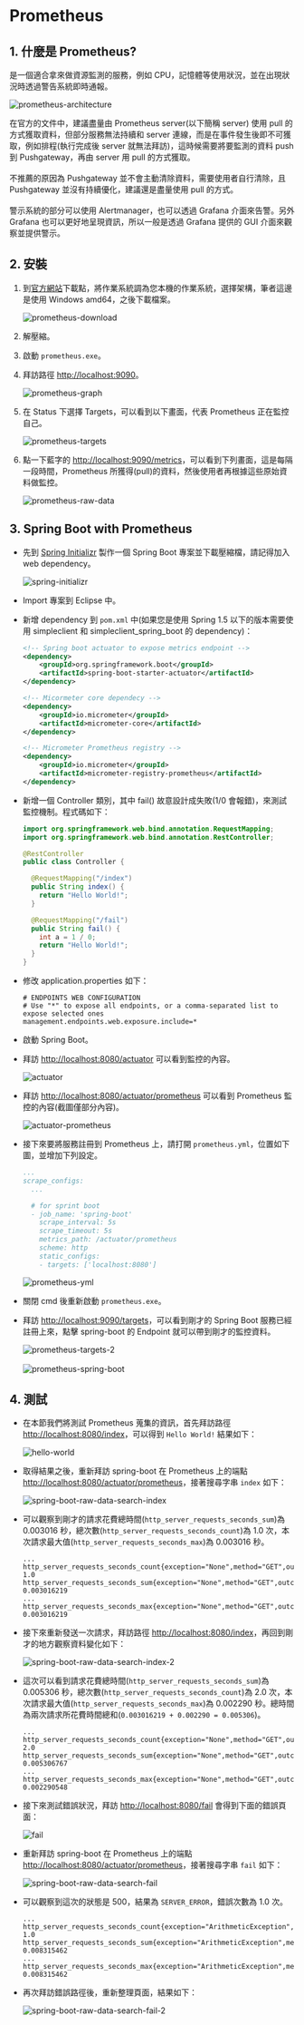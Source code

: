 # Prometheus

## 1. 什麼是 Prometheus?

是一個適合拿來做資源監測的服務，例如 CPU，記憶體等使用狀況，並在出現狀況時透過警告系統即時通報。

<img src="../resource/prometheus-architecture.png" alt="prometheus-architecture"/>

在官方的文件中，建議盡量由 Prometheus server(以下簡稱 server) 使用 pull 的方式獲取資料，但部分服務無法持續和 server 連線，而是在事件發生後即不可獲取，例如排程(執行完成後 server 就無法拜訪)，這時候需要將要監測的資料 push 到 Pushgateway，再由 server 用 pull 的方式獲取。<br>
<br>
不推薦的原因為 Pushgateway 並不會主動清除資料，需要使用者自行清除，且 Pushgateway 並沒有持續優化，建議還是盡量使用 pull 的方式。<br>
<br>
警示系統的部分可以使用 Alertmanager，也可以透過 Grafana 介面來告警。另外 Grafana 也可以更好地呈現資訊，所以一般是透過 Grafana 提供的 GUI 介面來觀察並提供警示。

## 2. 安裝

1. 到[官方網站](https://prometheus.io/download/)下載點，將作業系統調為您本機的作業系統，選擇架構，筆者這邊是使用 Windows amd64，之後下載檔案。

    <img src="../resource/prometheus-download.png" alt="prometheus-download"/>

1. 解壓縮。
1. 啟動 `prometheus.exe`。
1. 拜訪路徑 [http://localhost:9090](http://localhost:9090)。

    <img src="../resource/prometheus-graph.png" alt="prometheus-graph"/>

1. 在 Status 下選擇 Targets，可以看到以下畫面，代表 Prometheus 正在監控自己。

    <img src="../resource/prometheus-targets.png" alt="prometheus-targets"/>

1. 點一下藍字的 [http://localhost:9090/metrics](http://localhost:9090/metrics)，可以看到下列畫面，這是每隔一段時間，Prometheus 所獲得(pull)的資料，然後使用者再根據這些原始資料做監控。

    <img src="../resource/prometheus-raw-data.png" alt="prometheus-raw-data"/>

## 3. Spring Boot with Prometheus

* 先到 [Spring Initializr](https://start.spring.io/) 製作一個 Spring Boot 專案並下載壓縮檔，請記得加入 web dependency。

    <img src="../resource/spring-initializr.png" alt="spring-initializr"/>

* Import 專案到 Eclipse 中。
* 新增 dependency 到 `pom.xml` 中(如果您是使用 Spring 1.5 以下的版本需要使用 simpleclient 和 simpleclient_spring_boot 的 dependency)：
    ```xml
    <!-- Spring boot actuator to expose metrics endpoint -->
    <dependency>
        <groupId>org.springframework.boot</groupId>
        <artifactId>spring-boot-starter-actuator</artifactId>
    </dependency> 
    
    <!-- Micormeter core dependecy -->
    <dependency>
        <groupId>io.micrometer</groupId>
        <artifactId>micrometer-core</artifactId>
    </dependency> 
    
    <!-- Micrometer Prometheus registry -->
    <dependency>
        <groupId>io.micrometer</groupId>
        <artifactId>micrometer-registry-prometheus</artifactId>
    </dependency>
    ```
* 新增一個 Controller 類別，其中 fail() 故意設計成失敗(1/0 會報錯)，來測試監控機制。程式碼如下：
    ```java
    import org.springframework.web.bind.annotation.RequestMapping;
    import org.springframework.web.bind.annotation.RestController;

    @RestController
    public class Controller {

      @RequestMapping("/index")
      public String index() {
        return "Hello World!";
      }

      @RequestMapping("/fail")
      public String fail() {
        int a = 1 / 0;
        return "Hello World!";
      }
    }
    ```
* 修改 application.properties 如下：
    ```properties
    # ENDPOINTS WEB CONFIGURATION
    # Use "*" to expose all endpoints, or a comma-separated list to expose selected ones
    management.endpoints.web.exposure.include=*
    ```
* 啟動 Spring Boot。
* 拜訪 [http://localhost:8080/actuator](http://localhost:8080/actuator) 可以看到監控的內容。

    <img src="../resource/actuator.png" alt="actuator"/>

* 拜訪 [http://localhost:8080/actuator/prometheus](http://localhost:8080/actuator/prometheus) 可以看到 Prometheus 監控的內容(截圖僅部分內容)。

    <img src="../resource/actuator-prometheus.png" alt="actuator-prometheus"/>

* 接下來要將服務註冊到 Prometheus 上，請打開 `prometheus.yml`，位置如下圖，並增加下列設定。
    ```yml
    ...
    scrape_configs:
      ...

      # for sprint boot
      - job_name: 'spring-boot'
        scrape_interval: 5s
        scrape_timeout: 5s
        metrics_path: /actuator/prometheus
        scheme: http
        static_configs:
        - targets: ['localhost:8080']
    ```
    <img src="../resource/prometheus-yml.png" alt="prometheus-yml"/>

* 關閉 cmd 後重新啟動 `prometheus.exe`。
* 拜訪 [http://localhost:9090/targets](http://localhost:9090/targets)，可以看到剛才的 Spring Boot 服務已經註冊上來，點擊 spring-boot 的 Endpoint 就可以帶到剛才的監控資料。

    <img src="../resource/prometheus-targets-2.png" alt="prometheus-targets-2"/><br>
    <br>
    <img src="../resource/prometheus-spring-boot.png" alt="prometheus-spring-boot"/>

## 4. 測試

* 在本節我們將測試 Prometheus 蒐集的資訊，首先拜訪路徑 [http://localhost:8080/index](http://localhost:8080/index)，可以得到 `Hello World!` 結果如下：

    <img src="../resource/hello-world.png" alt="hello-world"/>

* 取得結果之後，重新拜訪 spring-boot 在 Prometheus 上的端點 [http://localhost:8080/actuator/prometheus](http://localhost:8080/actuator/prometheus)，接著搜尋字串 `index` 如下：

    <img src="../resource/spring-boot-raw-data-search-index.png" alt="spring-boot-raw-data-search-index"/>

* 可以觀察到剛才的請求花費總時間(`http_server_requests_seconds_sum`)為 0.003016 秒，總次數(`http_server_requests_seconds_count`)為 1.0 次，本次請求最大值(`http_server_requests_seconds_max`)為 0.003016 秒。
    ```
    ...
    http_server_requests_seconds_count{exception="None",method="GET",outcome="SUCCESS",status="200",uri="/index",} 1.0
    http_server_requests_seconds_sum{exception="None",method="GET",outcome="SUCCESS",status="200",uri="/index",} 0.003016219
    ...
    http_server_requests_seconds_max{exception="None",method="GET",outcome="SUCCESS",status="200",uri="/index",} 0.003016219
    ```
* 接下來重新發送一次請求，拜訪路徑 [http://localhost:8080/index](http://localhost:8080/index)，再回到剛才的地方觀察資料變化如下：

    <img src="../resource/spring-boot-raw-data-search-index-2.png" alt="spring-boot-raw-data-search-index-2"/>

* 這次可以看到請求花費總時間(`http_server_requests_seconds_sum`)為 0.005306 秒，總次數(`http_server_requests_seconds_count`)為 2.0 次，本次請求最大值(`http_server_requests_seconds_max`)為 0.002290 秒。總時間為兩次請求所花費時間總和(`0.003016219 + 0.002290 = 0.005306`)。
    ```
    ...
    http_server_requests_seconds_count{exception="None",method="GET",outcome="SUCCESS",status="200",uri="/index",} 2.0
    http_server_requests_seconds_sum{exception="None",method="GET",outcome="SUCCESS",status="200",uri="/index",} 0.005306767
    ...
    http_server_requests_seconds_max{exception="None",method="GET",outcome="SUCCESS",status="200",uri="/index",} 0.002290548
    ```
* 接下來測試錯誤狀況，拜訪 [http://localhost:8080/fail](http://localhost:8080/fail) 會得到下面的錯誤頁面：

    <img src="../resource/fail.png" alt="fail"/>

* 重新拜訪 spring-boot 在 Prometheus 上的端點 [http://localhost:8080/actuator/prometheus](http://localhost:8080/actuator/prometheus)，接著搜尋字串 `fail` 如下：

    <img src="../resource/spring-boot-raw-data-search-fail.png" alt="spring-boot-raw-data-search-fail"/>

* 可以觀察到這次的狀態是 500，結果為 `SERVER_ERROR`，錯誤次數為 1.0 次。
    ```
    ...
    http_server_requests_seconds_count{exception="ArithmeticException",method="GET",outcome="SERVER_ERROR",status="500",uri="/fail",} 1.0
    http_server_requests_seconds_sum{exception="ArithmeticException",method="GET",outcome="SERVER_ERROR",status="500",uri="/fail",} 0.008315462
    ...
    http_server_requests_seconds_max{exception="ArithmeticException",method="GET",outcome="SERVER_ERROR",status="500",uri="/fail",} 0.008315462
    ```
* 再次拜訪錯誤路徑後，重新整理頁面，結果如下：
    
    <img src="../resource/spring-boot-raw-data-search-fail-2.png" alt="spring-boot-raw-data-search-fail-2"/>
